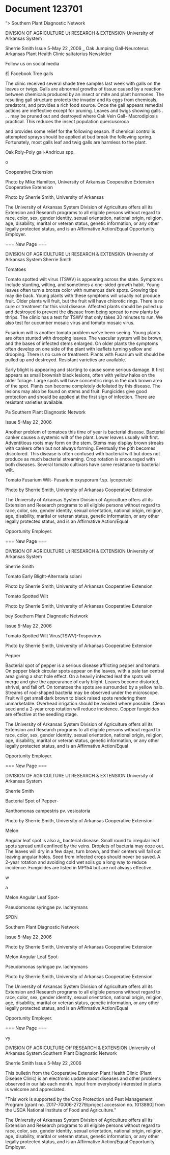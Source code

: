 # Document 123701

“>
Southern Plant Diagnostic Network

DIVISION OF AGRICULTURE
Ut RESEARCH & EXTENSION
University of Arkansas System

Sherrie Smith Issue 5-May 22 ,2006
_ Oak Jumping Gall-Neuroterus
Arkansas Plant Health Clinic saltatorius
Newsletter

Follow us on social media

 £| Facebook
Tree galls

The clinic received several shade tree samples
last week with galls on the leaves or twigs. Galls
are abnormal growths of tissue caused by a
reaction between chemicals produced by an
insect or mite and plant hormones. The
resulting gall structure protects the invader and
its eggs from chemicals, predators, and
provides a rich food source. Once the gall
appears remedial actions are ineffective except
for pruning. Leaves and twigs showing galls . . .
may be pruned out and destroyed where Oak Vein Gall- Macrodiplosis
practical. This reduces the insect population quercusoroca

and provides some relief for the following
season. If chemical control is attempted sprays
should be applied at bud break the following
spring. Fortunately, most galls leaf and twig
galls are harmless to the plant.

Oak Roly-Poly gall-Andricus spp.

o

Cooperative Extension

Photo by Mike Hamilton, University of Arkansas
Cooperative Extension Cooperative Extension

Photo by Sherrie Smith, University of Arkansas

The University of Arkansas System Division of Agriculture offers all its Extension and Research programs to all eligible
persons without regard to race, color, sex, gender identity, sexual orientation, national origin, religion, age, disability,
marital or veteran status, genetic information, or any other legally protected status, and is an Affirmative Action/Equal
Opportunity Employer.

=== New Page ===

DIVISION OF AGRICULTURE
Ut RESEARCH & EXTENSION
University of Arkansas System
Sherrie Smith

Tomatoes

Tomato spotted wilt virus (TSWV) is appearing
across the state. Symptoms include stunting,
wilting, and sometimes a one-sided growth
habit. Young leaves often turn a bronze color
with numerous dark spots. Growing tips may
die back. Young plants with these symptoms
will usually not produce fruit. Older plants will
fruit, but the fruit will have chlorotic rings. There
is no cure or treatment for this viral disease.
Affected plants should be pulled up and
destroyed to prevent the disease from being
spread to new plants by thrips. The clinic has a
test for TSWV that only takes 30 minutes to run.
We also test for cucumber mosaic virus and
tomato mosaic virus.

Fusarium wilt is another tomato problem we’ve
been seeing. Young plants are often stunted
with drooping leaves. The vascular system will
be brown, and the bases of infected stems
enlarged. On older plants the symptoms often
develop on one side of the plant with leaflets
turning yellow and drooping. There is no cure
or treatment. Plants with Fusarium wilt should
be pulled up and destroyed. Resistant varieties
are available.

Early blight is appearing and starting to cause
some serious damage. It first appears as small
brownish black lesions, often with yellow halos
on the older foliage. Large spots will have
concentric rings in the dark brown area of the
spot. Plants can become completely defoliated
by this disease. The lesions may also be found
on stems and fruit. Fungicides give good
protection and should be applied at the first sign
of infection. There are resistant varieties
available.

Pa
Southern Plant Diagnostic Network

Issue 5-May 22 ,2006

Another problem of tomatoes this time of year
is bacterial disease. Bacterial canker causes
a systemic wilt of the plant. Lower leaves
usually wilt first. Adventitious roots may form
on the stem. Stems may display brown streaks
with cankers often but not always forming.
Eventually the pith becomes discolored. This
disease is often confused with bacterial wilt but
does not produce as much bacterial streaming.
Crop rotation is encouraged with both
diseases. Several tomato cultivars have some
resistance to bacterial wilt.

Tomato Fusarium Wilt- Fusarium
oxysporum f.sp. lycopersici

Photo by Sherrie Smith, University of Arkansas
Cooperative Extension

The University of Arkansas System Division of Agriculture offers all its Extension and Research programs to all eligible
persons without regard to race, color, sex, gender identity, sexual orientation, national origin, religion, age, disability,
marital or veteran status, genetic information, or any other legally protected status, and is an Affirmative Action/Equal

Opportunity Employer.

=== New Page ===

DIVISION OF AGRICULTURE
Ut RESEARCH & EXTENSION
University of Arkansas System

Sherrie Smith

Tomato Early Blight-Alternaria solani

Photo by Sherrie Smith, University of Arkansas
Cooperative Extension

Tomato Spotted Wilt

Photo by Sherrie Smith, University of Arkansas
Cooperative Extension

bey
Southern Plant Diagnostic Network

Issue 5-May 22 ,2006

Tomato Spotted Wilt
Virus(TSWV)-Tospovirus

Photo by Sherrie Smith, University of Arkansas
Cooperative Extension

Pepper

Bacterial spot of pepper is a serious disease
afflicting pepper and tomato. On pepper black
circular spots appear on the leaves, with a pale
tan central area giving a shot hole effect. On a
heavily infected leaf the spots will merge and
give the appearance of early blight. Leaves
become distorted, shrivel, and fall off. On
tomatoes the spots are surrounded by a yellow
halo. Streams of rod-shaped bacteria may be
observed under the microscope. Fruit will get
small dark brown to black raised spots
rendering them unmarketable. Overhead
irrigation should be avoided where possible.
Clean seed and a 2-year crop rotation will
reduce incidence. Copper fungicides are
effective at the seedling stage.

The University of Arkansas System Division of Agriculture offers all its Extension and Research programs to all eligible
persons without regard to race, color, sex, gender identity, sexual orientation, national origin, religion, age, disability,
marital or veteran status, genetic information, or any other legally protected status, and is an Affirmative Action/Equal

Opportunity Employer.

=== New Page ===

DIVISION OF AGRICULTURE
Ut RESEARCH & EXTENSION
University of Arkansas System

Sherrie Smith

Bacterial Spot of Pepper-

Xanthomonas campestris pv. vesicatoria

Photo by Sherrie Smith, University of Arkansas
Cooperative Extension

Melon

Angular leaf spot is also a_ bacterial
disease. Small round to irregular leaf
spots spread until confined by the veins.
Droplets of bacteria may ooze out. The
leaves will dry in a few days, turn brown,
and their centers will fall out leaving
angular holes. Seed from infected crops
should never be saved. A 2-year rotation
and avoiding cold wet soils go a long way
to reduce incidence. Fungicides are
listed in MP154 but are not always
effective.

w

a

Melon Angular Leaf Spot-

Pseudomonas syringae pv. lachrymans

SPDN

Southern Plant Diagnostic Network

Issue 5-May 22 ,2006

Photo by Sherrie Smith, University of Arkansas
Cooperative Extension

Melon Angular Leaf Spot-

Pseudomonas syringae pv. lachrymans

Photo by Sherrie Smith, University of Arkansas
Cooperative Extension

The University of Arkansas System Division of Agriculture offers all its Extension and Research programs to all eligible
persons without regard to race, color, sex, gender identity, sexual orientation, national origin, religion, age, disability,
marital or veteran status, genetic information, or any other legally protected status, and is an Affirmative Action/Equal

Opportunity Employer.

=== New Page ===

vy

DIVISION OF AGRICULTURE
Off RESEARCH & EXTENSION
University of Arkansas System Southern Plant Diagnostic Network

Sherrie Smith Issue 5-May 22 ,2006

This bulletin from the Cooperative Extension
Plant Health Clinic (Plant Disease Clinic) is an
electronic update about diseases and other
problems observed in our lab each month. Input
from everybody interested in plants is welcome
and appreciated.

"This work is supported by the Crop Protection
and Pest Management Program [grant no.
2017-70006-27279/project accession no.
1013890] from the USDA National Institute of
Food and Agriculture."

The University of Arkansas System Division of Agriculture offers all its Extension and Research programs to all eligible
persons without regard to race, color, sex, gender identity, sexual orientation, national origin, religion, age, disability,
marital or veteran status, genetic information, or any other legally protected status, and is an Affirmative Action/Equal
Opportunity Employer.
